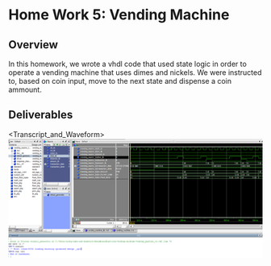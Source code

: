 # Home Work 5: Vending Machine

## Overview
In this homework, we wrote a vhdl code that used state logic in order to operate a vending machine that uses dimes and nickels. We were instructed to, based on coin input, move to the next state and dispense a coin ammount.

## Deliverables
<Transcript_and_Waveform><img src="assets/Screenies/HW5_Waveform.png">